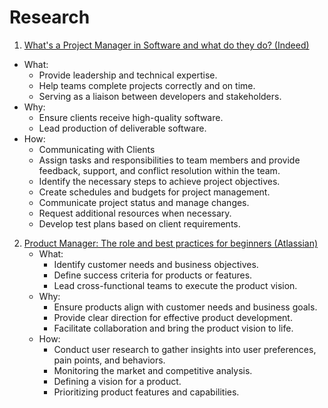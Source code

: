 # Research

1. [What's a Project Manager in Software and what do they do? (Indeed)](https://www.indeed.com/career-advice/finding-a-job/project-manager-in-software)
  - What:
    - Provide leadership and technical expertise.
    - Help teams complete projects correctly and on time.
    - Serving as a liaison between developers and stakeholders.
  - Why:
    - Ensure clients receive high-quality software.
    - Lead production of deliverable software.
  - How:
    - Communicating with Clients
    - Assign tasks and responsibilities to team members and provide feedback, support, and conflict resolution within the team.
    - Identify the necessary steps to achieve project objectives.
    - Create schedules and budgets for project management.
    - Communicate project status and manage changes.
    - Request additional resources when necessary.
    - Develop test plans based on client requirements.
2. [Product Manager: The role and best practices for beginners (Atlassian)](https://www.atlassian.com/agile/product-management/product-manager)
    - What:
        - Identify customer needs and business objectives.
        - Define success criteria for products or features.
        - Lead cross-functional teams to execute the product vision.
    - Why:
        - Ensure products align with customer needs and business goals.
        - Provide clear direction for effective product development.
        - Facilitate collaboration and bring the product vision to life.
    - How:
        - Conduct user research to gather insights into user preferences, pain points, and behaviors.
        - Monitoring the market and competitive analysis.
        - Defining a vision for a product.
        - Prioritizing product features and capabilities.